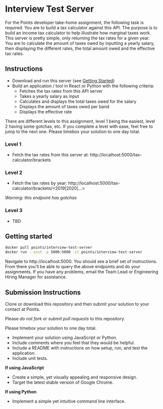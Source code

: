 # Interview Test Server

For the Points developer take-home assignment, the following task is required. You are to build a tax calculator against this API. The purpose is to build an income tax calculator to help illustrate how marginal taxes work. This server is pretty simple, only returning the tax rates for a given year. You are to calculate the amount of taxes owed by inputting a yearly salary, then displaying the different rates, the total amount owed and the effective tax rates.

## Instructions

* Download and run this server (see [Getting Started](#getting-started))
* Build an application / tool in React or Python with the following criteria:
    * Fetches the tax rates from this API server
    * Takes a yearly salary as input
    * Calculates and displays the total taxes owed for the salary
    * Displays the amount of taxes owed per band
    * Displays the effective rate

There are different levels to this assignment, level 1 being the easiest, level 2 having some gotchas, etc. If you complete a level with ease, feel free to jump to the next one. Please timebox your solution to one day total.

### Level 1

* Fetch the tax rates from this server at: http://localhost:5000/tax-calculator/brackets

### Level 2

* Fetch the tax rates by year: http://localhost:5000/tax-calculator/brackets/<2019|2020|...>

_Warning: this endpoint has gotchas_

### Level 3

* TBD


## Getting started

```bash
docker pull points/interview-test-server
docker run --init -p 5000:5000 -it points/interview-test-server
```

Navigate to http://localhost:5000. You should see a brief set of instructions. From there you'll be able to query the above endpoints and do your assignments. If you have any problems, email the Team Lead or Engineering Hiring Manager for assistance.

## Submission Instructions

Clone or download this repository and then submit your solution to your contact at Points.

Please *do not fork or submit pull requests* to this repository.

Please timebox your solution to one day total.

* Implement your solution using JavaScript or Python.
* Include comments where you feel that they would be helpful.
* Include a README with instructions on how setup, run, and test the application.
* Include unit tests.

**If using JavaScript**

* Create a simple, yet visually appealing and responsive design.
* Target the latest stable version of Google Chrome.

**If using Python**

* Implement a simple yet intuitive command line interface.
